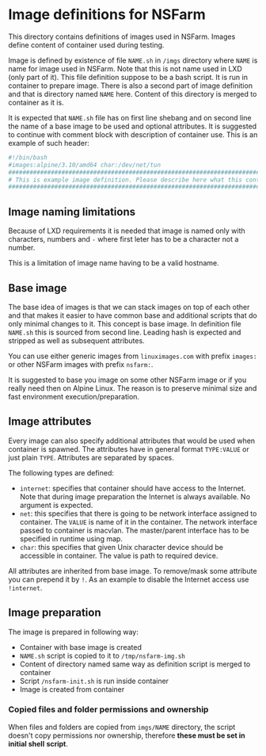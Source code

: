 # Image definitions for NSFarm

This directory contains definitions of images used in NSFarm. Images define
content of container used during testing.

Image is defined by existence of file `NAME.sh` in `/imgs` directory where `NAME`
is name for image used in NSFarm. Note that this is not name used in LXD (only
part of it). This file definition suppose to be a bash script. It is run in
container to prepare image. There is also a second part of image definition and
that is directory named `NAME` here. Content of this directory is merged to
container as it is.

It is expected that `NAME.sh` file has on first line shebang and on second line
the name of a base image to be used and optional attributes. It is suggested to
continue with comment block with description of container use. This is an example
of such header:

```sh
#!/bin/bash
#images:alpine/3.10/amd64 char:/dev/net/tun
##################################################################################
# This is example image definition. Please describe here what this container does.
##################################################################################
```

## Image naming limitations

Because of LXD requirements it is needed that image is named only with characters,
numbers and `-` where first leter has to be a character not a number.

This is a limitation of image name having to be a valid hostname.

## Base image

The base idea of images is that we can stack images on top of each other and that
makes it easier to have common base and additional scripts that do only minimal
changes to it. This concept is base image. In definition file `NAME.sh` this is
sourced from second line. Leading hash is expected and stripped as well as
subsequent attributes.

You can use either generic images from `linuximages.com` with prefix `images:` or
other NSFarm images with prefix `nsfarm:`.

It is suggested to base you image on some other NSFarm image or if you really need
then on Alpine Linux. The reason is to preserve minimal size and fast environment
execution/preparation.

## Image attributes

Every image can also specify additional attributes that would be used when
container is spawned. The attributes have in general format `TYPE:VALUE` or just
plain `TYPE`. Attributes are separated by spaces.

The following types are defined:
* `internet`: specifies that container should have access to the Internet. Note
  that during image preparation the Internet is always available. No argument is
  expected.
* `net`: this specifies that there is going to be network interface assigned to
  container. The `VALUE` is name of it in the container. The network interface
  passed to container is macvlan. The master/parent interface has to be specified
  in runtime using map.
* `char`: this specifies that given Unix character device should be accessible in
  container. The value is path to required device.

All attributes are inherited from base image. To remove/mask some attribute you
can prepend it by `!`. As an example to disable the Internet access use
`!internet`.

## Image preparation

The image is prepared in following way:

* Container with base image is created
* `NAME.sh` script is copied to it to `/tmp/nsfarm-img.sh`
* Content of directory named same way as definition script is merged to container
* Script `/nsfarm-init.sh` is run inside container
* Image is created from container

### Copied files and folder permissions and ownership

When files and folders are copied from `imgs/NAME` directory, the script doesn't
copy permissions nor ownership, therefore **these must be set in initial shell**
**script**.
